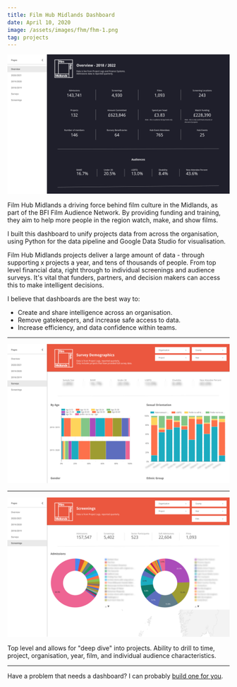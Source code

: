 ```yaml
---
title: Film Hub Midlands Dashboard
date: April 10, 2020
image: /assets/images/fhm/fhm-1.png
tag: projects
---
```


![image](/assets/images/fhm/fhm-1.png)

Film Hub Midlands a driving force behind film culture in the Midlands, as part of the BFI Film Audience Network. By providing funding and training, they aim to help more people in the region watch, make, and show films.

I built this dashboard to unify projects data from across the organisation, using Python for the data pipeline and Google Data Studio for visualisation.

Film Hub Midlands projects deliver a large amount of data - through supporting x projects a year, and tens of thousands of people. From top level financial data, right through to individual screenings and audience surveys. It's vital that funders, partners, and decision makers can access this to make intelligent decisions.

I believe that dashboards are the best way to:

* Create and share intelligence across an organisation.
* Remove gatekeepers, and increase safe access to data.
* Increase efficiency, and data confidence within teams.

---

![image](/assets/images/fhm/fhm-2.png)

---

![image](/assets/images/fhm/fhm-3.png)

Top level and allows for "deep dive" into projects. Ability to drill to time, project, organisation, year, film, and individual audience characteristics.

---

Have a problem that needs a dashboard? I can probably [build one for you](/hire).
